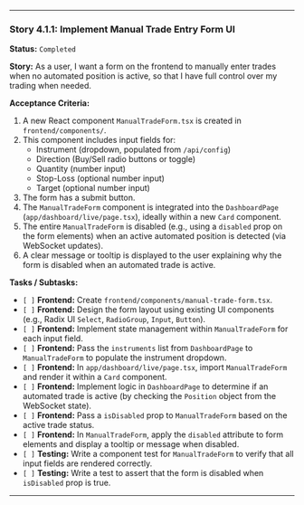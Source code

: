 ---

### **Story 4.1.1: Implement Manual Trade Entry Form UI**

**Status:** `Completed`

**Story:**
As a user, I want a form on the frontend to manually enter trades when no automated position is active, so that I have full control over my trading when needed.

**Acceptance Criteria:**
1.  A new React component `ManualTradeForm.tsx` is created in `frontend/components/`.
2.  This component includes input fields for:
    *   Instrument (dropdown, populated from `/api/config`)
    *   Direction (Buy/Sell radio buttons or toggle)
    *   Quantity (number input)
    *   Stop-Loss (optional number input)
    *   Target (optional number input)
3.  The form has a submit button.
4.  The `ManualTradeForm` component is integrated into the `DashboardPage` (`app/dashboard/live/page.tsx`), ideally within a new `Card` component.
5.  The entire `ManualTradeForm` is disabled (e.g., using a `disabled` prop on the form elements) when an active automated position is detected (via WebSocket updates).
6.  A clear message or tooltip is displayed to the user explaining why the form is disabled when an automated trade is active.

**Tasks / Subtasks:**
-   `[ ]` **Frontend:** Create `frontend/components/manual-trade-form.tsx`.
-   `[ ]` **Frontend:** Design the form layout using existing UI components (e.g., Radix UI `Select`, `RadioGroup`, `Input`, `Button`).
-   `[ ]` **Frontend:** Implement state management within `ManualTradeForm` for each input field.
-   `[ ]` **Frontend:** Pass the `instruments` list from `DashboardPage` to `ManualTradeForm` to populate the instrument dropdown.
-   `[ ]` **Frontend:** In `app/dashboard/live/page.tsx`, import `ManualTradeForm` and render it within a `Card` component.
-   `[ ]` **Frontend:** Implement logic in `DashboardPage` to determine if an automated trade is active (by checking the `Position` object from the WebSocket state).
-   `[ ]` **Frontend:** Pass a `isDisabled` prop to `ManualTradeForm` based on the active trade status.
-   `[ ]` **Frontend:** In `ManualTradeForm`, apply the `disabled` attribute to form elements and display a tooltip or message when disabled.
-   `[ ]` **Testing:** Write a component test for `ManualTradeForm` to verify that all input fields are rendered correctly.
-   `[ ]` **Testing:** Write a test to assert that the form is disabled when `isDisabled` prop is true.

---
